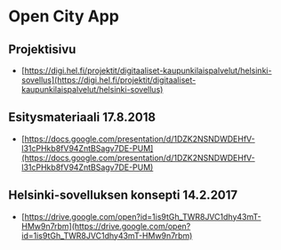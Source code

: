 # Open City App

## Projektisivu
* [https://digi.hel.fi/projektit/digitaaliset-kaupunkilaispalvelut/helsinki-sovellus](https://digi.hel.fi/projektit/digitaaliset-kaupunkilaispalvelut/helsinki-sovellus)

## Esitysmateriaali 17.8.2018
* [https://docs.google.com/presentation/d/1DZK2NSNDWDEHfV-l31cPHkb8fV94ZntBSagv7DE-PUM](https://docs.google.com/presentation/d/1DZK2NSNDWDEHfV-l31cPHkb8fV94ZntBSagv7DE-PUM)

## Helsinki-sovelluksen konsepti 14.2.2017
* [https://drive.google.com/open?id=1is9tGh_TWR8JVC1dhy43mT-HMw9n7rbm](https://drive.google.com/open?id=1is9tGh_TWR8JVC1dhy43mT-HMw9n7rbm)
